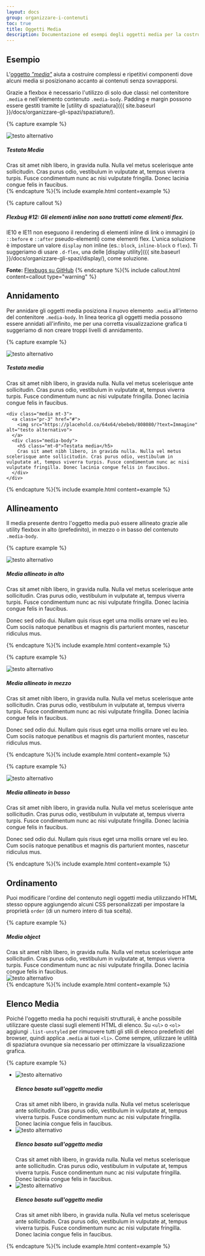 ```yaml
---
layout: docs
group: organizzare-i-contenuti
toc: true
title: Oggetti Media
description: Documentazione ed esempi degli oggetti media per la costruzione di componenti come commenti blog, tweets e similari.
---
```


## Esempio

L'[oggetto _"media"_](http://www.stubbornella.org/content/2010/06/25/the-media-object-saves-hundreds-of-lines-of-code/) aiuta a costruire complessi e ripetitivi componenti dove alcuni media si posizionano accanto ai contenuti senza sovrapporsi.

Grazie a flexbox è necessario l'utilizzo di solo due classi: nel contenitore `.media` e nell'elemento contenuto `.media-body`. Padding e margin possono essere gestiti tramite le [utility di spaziatura]({{ site.baseurl }}/docs/organizzare-gli-spazi/spaziature/).

{% capture example %}

<div class="media">
  <img class="mr-3" src="https://placehold.co/64x64/ebebeb/808080/?text=Immagine" alt="testo alternativo">
  <div class="media-body">
    <h5 class="mt-0">Testata Media</h5>
    Cras sit amet nibh libero, in gravida nulla. Nulla vel metus scelerisque ante sollicitudin. Cras purus odio, vestibulum in vulputate at, tempus viverra turpis. Fusce condimentum nunc ac nisi vulputate fringilla. Donec lacinia congue felis in faucibus.
  </div>
</div>
{% endcapture %}{% include example.html content=example %}

{% capture callout %}

##### Flexbug #12: Gli elementi inline non sono trattati come elementi flex.

IE10 e IE11 non eseguono il rendering di elementi inline di link o immagini (o `::before` e `::after` pseudo-elementi) come elementi flex. L'unica soluzione è impostare un valore `display` non inline (es.: `block`, `inline-block` o `flex`). Ti suggeriamo di usare `.d-flex`, una delle [display utility]({{ site.baseurl }}/docs/organizzare-gli-spazi/display/), come soluzione.

**Fonte:** [Flexbugs su GitHub](https://github.com/philipwalton/flexbugs#12-inline-elements-are-not-treated-as-flex-items)
{% endcapture %}{% include callout.html content=callout type="warning" %}

## Annidamento

Per annidare gli oggetti media posiziona il nuovo elemento `.media` all'interno del contenitore `.media-body`. In linea teorica gli oggetti media possono essere annidati all'infinito, me per una corretta visualizzazione grafica ti suggeriamo di non creare troppi livelli di annidamento.

{% capture example %}

<div class="media">
  <img class="mr-3" src="https://placehold.co/64x64/ebebeb/808080/?text=Immagine" alt="testo alternativo">
  <div class="media-body">
    <h5 class="mt-0">Testata media</h5>
    Cras sit amet nibh libero, in gravida nulla. Nulla vel metus scelerisque ante sollicitudin. Cras purus odio, vestibulum in vulputate at, tempus viverra turpis. Fusce condimentum nunc ac nisi vulputate fringilla. Donec lacinia congue felis in faucibus.

    <div class="media mt-3">
      <a class="pr-3" href="#">
        <img src="https://placehold.co/64x64/ebebeb/808080/?text=Immagine" alt="testo alternativo">
      </a>
      <div class="media-body">
        <h5 class="mt-0">Testata media</h5>
        Cras sit amet nibh libero, in gravida nulla. Nulla vel metus scelerisque ante sollicitudin. Cras purus odio, vestibulum in vulputate at, tempus viverra turpis. Fusce condimentum nunc ac nisi vulputate fringilla. Donec lacinia congue felis in faucibus.
      </div>
    </div>

  </div>
</div>
{% endcapture %}{% include example.html content=example %}

## Allineamento

Il media presente dentro l'oggetto media può essere allineato grazie alle utility flexbox in alto (prefedinito), in mezzo o in basso del contenuto `.media-body`.

{% capture example %}

<div class="media">
  <img class="align-self-start mr-3" src="https://placehold.co/64x64/ebebeb/808080/?text=Immagine" alt="testo alternativo">
  <div class="media-body">
    <h5 class="mt-0">Media allineato in alto</h5>
    <p>Cras sit amet nibh libero, in gravida nulla. Nulla vel metus scelerisque ante sollicitudin. Cras purus odio, vestibulum in vulputate at, tempus viverra turpis. Fusce condimentum nunc ac nisi vulputate fringilla. Donec lacinia congue felis in faucibus.</p>
    <p>Donec sed odio dui. Nullam quis risus eget urna mollis ornare vel eu leo. Cum sociis natoque penatibus et magnis dis parturient montes, nascetur ridiculus mus.</p>
  </div>
</div>
{% endcapture %}{% include example.html content=example %}

{% capture example %}

<div class="media">
  <img class="align-self-center mr-3" src="https://placehold.co/64x64/ebebeb/808080/?text=Immagine" alt="testo alternativo">
  <div class="media-body">
    <h5 class="mt-0">Media allineato in mezzo</h5>
    <p>Cras sit amet nibh libero, in gravida nulla. Nulla vel metus scelerisque ante sollicitudin. Cras purus odio, vestibulum in vulputate at, tempus viverra turpis. Fusce condimentum nunc ac nisi vulputate fringilla. Donec lacinia congue felis in faucibus.</p>
    <p class="mb-0">Donec sed odio dui. Nullam quis risus eget urna mollis ornare vel eu leo. Cum sociis natoque penatibus et magnis dis parturient montes, nascetur ridiculus mus.</p>
  </div>
</div>
{% endcapture %}{% include example.html content=example %}

{% capture example %}

<div class="media">
  <img class="align-self-end mr-3" src="https://placehold.co/64x64/ebebeb/808080/?text=Immagine" alt="testo alternativo">
  <div class="media-body">
    <h5 class="mt-0">Media allineato in basso</h5>
    <p>Cras sit amet nibh libero, in gravida nulla. Nulla vel metus scelerisque ante sollicitudin. Cras purus odio, vestibulum in vulputate at, tempus viverra turpis. Fusce condimentum nunc ac nisi vulputate fringilla. Donec lacinia congue felis in faucibus.</p>
    <p class="mb-0">Donec sed odio dui. Nullam quis risus eget urna mollis ornare vel eu leo. Cum sociis natoque penatibus et magnis dis parturient montes, nascetur ridiculus mus.</p>
  </div>
</div>
{% endcapture %}{% include example.html content=example %}

## Ordinamento

Puoi modificare l'ordine del contenuto negli oggetti media utilizzando HTML stesso oppure aggiungendo alcuni CSS personalizzati per impostare la proprietà `order` (di un numero intero di tua scelta).

{% capture example %}

<div class="media">
  <div class="media-body">
    <h5 class="mt-0 mb-1">Media object</h5>
    Cras sit amet nibh libero, in gravida nulla. Nulla vel metus scelerisque ante sollicitudin. Cras purus odio, vestibulum in vulputate at, tempus viverra turpis. Fusce condimentum nunc ac nisi vulputate fringilla. Donec lacinia congue felis in faucibus.
  </div>
  <img class="ml-3" src="https://placehold.co/64x64/ebebeb/808080/?text=Immagine" alt="testo alternativo">
</div>
{% endcapture %}{% include example.html content=example %}

## Elenco Media

Poiché l'oggetto media ha pochi requisiti strutturali, è anche possibile utilizzare queste classi sugli elementi HTML di elenco. Su `<ul>` o `<ol>` aggiungi `.list-unstyled` per rimuovere tutti gli stili di elenco predefiniti del browser, quindi applica `.media` ai tuoi `<li>`. Come sempre, utilizzare le utilità di spaziatura ovunque sia necessario per ottimizzare la visualizzazione grafica.

{% capture example %}

<ul class="list-unstyled">
  <li class="media">
    <img class="mr-3" src="https://placehold.co/64x64/ebebeb/808080/?text=Immagine" alt="testo alternativo">
    <div class="media-body">
      <h5 class="mt-0 mb-1">Elenco basato sull'oggetto media</h5>
      Cras sit amet nibh libero, in gravida nulla. Nulla vel metus scelerisque ante sollicitudin. Cras purus odio, vestibulum in vulputate at, tempus viverra turpis. Fusce condimentum nunc ac nisi vulputate fringilla. Donec lacinia congue felis in faucibus.
    </div>
  </li>
  <li class="media my-4">
    <img class="mr-3" src="https://placehold.co/64x64/ebebeb/808080/?text=Immagine" alt="testo alternativo">
    <div class="media-body">
      <h5 class="mt-0 mb-1">Elenco basato sull'oggetto media</h5>
      Cras sit amet nibh libero, in gravida nulla. Nulla vel metus scelerisque ante sollicitudin. Cras purus odio, vestibulum in vulputate at, tempus viverra turpis. Fusce condimentum nunc ac nisi vulputate fringilla. Donec lacinia congue felis in faucibus.
    </div>
  </li>
  <li class="media">
    <img class="mr-3" src="https://placehold.co/64x64/ebebeb/808080/?text=Immagine" alt="testo alternativo">
    <div class="media-body">
      <h5 class="mt-0 mb-1">Elenco basato sull'oggetto media</h5>
      Cras sit amet nibh libero, in gravida nulla. Nulla vel metus scelerisque ante sollicitudin. Cras purus odio, vestibulum in vulputate at, tempus viverra turpis. Fusce condimentum nunc ac nisi vulputate fringilla. Donec lacinia congue felis in faucibus.
    </div>
  </li>
</ul>
{% endcapture %}{% include example.html content=example %}
